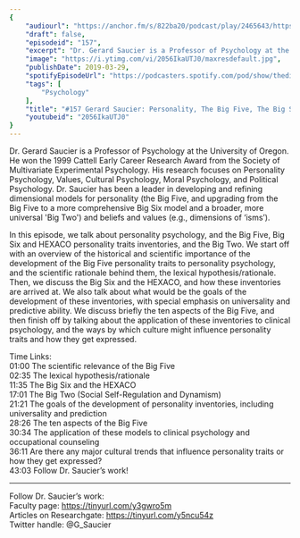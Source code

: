 ```yaml
---
{
	"audiourl": "https://anchor.fm/s/822ba20/podcast/play/2465643/https%3A%2F%2Fd3ctxlq1ktw2nl.cloudfront.net%2Fproduction%2F2019-1-23%2F10379951-44100-2-04ddde7be99fc.m4a",
	"draft": false,
	"episodeid": "157",
	"excerpt": "Dr. Gerard Saucier is a Professor of Psychology at the University of Oregon. He won the 1999 Cattell Early Career Research Award from the Society of Multivariate Experimental Psychology. His research focuses on Personality Psychology, Values, Cultural Psychology, Moral Psychology, and Political Psychology. Dr. Saucier has been a leader in developing and refining dimensional models for personality (the Big Five, and upgrading from the Big Five to a more comprehensive Big Six model and a broader, more universal 'Big Two') and beliefs and values (e.g., dimensions of ‘isms’).",
	"image": "https://i.ytimg.com/vi/2056IkaUTJ0/maxresdefault.jpg",
	"publishDate": 2019-03-29,
	"spotifyEpisodeUrl": "https://podcasters.spotify.com/pod/show/thedissenter/episodes/157-Gerard-Saucier-Personality--The-Big-Five--The-Big-Six--and-The-Big-Two-e39odb",
	"tags": [
		"Psychology"
	],
	"title": "#157 Gerard Saucier: Personality, The Big Five, The Big Six, and The Big Two",
	"youtubeid": "2056IkaUTJ0"
}
---
```

Dr. Gerard Saucier is a Professor of Psychology at the University of Oregon. He won the 1999 Cattell Early Career Research Award from the Society of Multivariate Experimental Psychology. His research focuses on Personality Psychology, Values, Cultural Psychology, Moral Psychology, and Political Psychology. Dr. Saucier has been a leader in developing and refining dimensional models for personality (the Big Five, and upgrading from the Big Five to a more comprehensive Big Six model and a broader, more universal 'Big Two') and beliefs and values (e.g., dimensions of ‘isms’).

In this episode, we talk about personality psychology, and the Big Five, Big Six and HEXACO personality traits inventories, and the Big Two. We start off with an overview of the historical and scientific importance of the development of the Big Five personality traits to personality psychology, and the scientific rationale behind them, the lexical hypothesis/rationale. Then, we discuss the Big Six and the HEXACO, and how these inventories are arrived at. We also talk about what would be the goals of the development of these inventories, with special emphasis on universality and predictive ability. We discuss briefly the ten aspects of the Big Five, and then finish off by talking about the application of these inventories to clinical psychology, and the ways by which culture might influence personality traits and how they get expressed.

Time Links:  
<time>01:00</time> The scientific relevance of the Big Five  
<time>02:35</time> The lexical hypothesis/rationale                             
<time>11:35</time> The Big Six and the HEXACO        
<time>17:01</time> The Big Two (Social Self-Regulation and Dynamism)                      
<time>21:21</time> The goals of the development of personality inventories, including universality and prediction              
<time>28:26</time> The ten aspects of the Big Five                       
<time>30:34</time> The application of these models to clinical psychology and occupational counseling                
<time>36:11</time> Are there any major cultural trends that influence personality traits or how they get expressed?     
<time>43:03</time> Follow Dr. Saucier’s work!      

---

Follow Dr. Saucier’s work:  
Faculty page: https://tinyurl.com/y3gwro5m  
Articles on Researchgate: https://tinyurl.com/y5ncu54z  
Twitter handle: @G_Saucier
